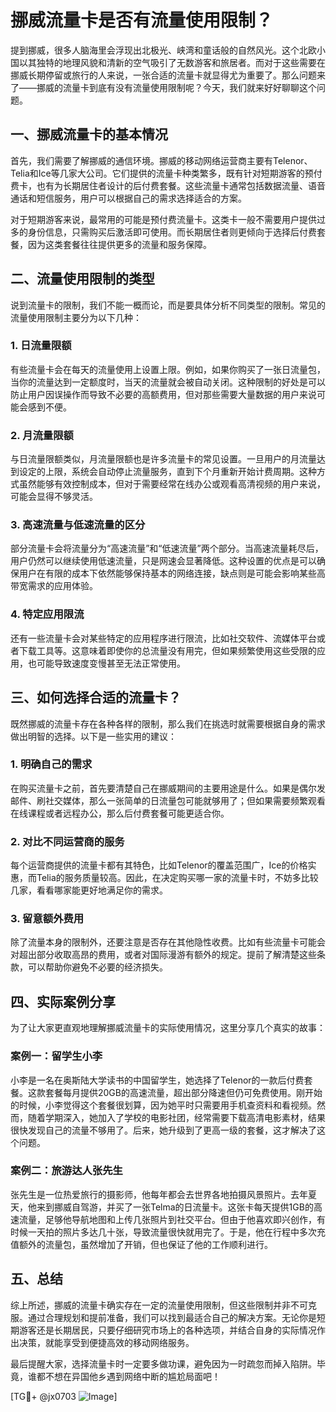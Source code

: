 # 挪威流量卡是否有流量使用限制？

提到挪威，很多人脑海里会浮现出北极光、峡湾和童话般的自然风光。这个北欧小国以其独特的地理风貌和清新的空气吸引了无数游客和旅居者。而对于这些需要在挪威长期停留或旅行的人来说，一张合适的流量卡就显得尤为重要了。那么问题来了——挪威的流量卡到底有没有流量使用限制呢？今天，我们就来好好聊聊这个问题。

## 一、挪威流量卡的基本情况

首先，我们需要了解挪威的通信环境。挪威的移动网络运营商主要有Telenor、Telia和Ice等几家大公司。它们提供的流量卡种类繁多，既有针对短期游客的预付费卡，也有为长期居住者设计的后付费套餐。这些流量卡通常包括数据流量、语音通话和短信服务，用户可以根据自己的需求选择适合的方案。

对于短期游客来说，最常用的可能是预付费流量卡。这类卡一般不需要用户提供过多的身份信息，只需购买后激活即可使用。而长期居住者则更倾向于选择后付费套餐，因为这类套餐往往提供更多的流量和服务保障。

## 二、流量使用限制的类型

说到流量卡的限制，我们不能一概而论，而是要具体分析不同类型的限制。常见的流量使用限制主要分为以下几种：

### 1. **日流量限额**
有些流量卡会在每天的流量使用上设置上限。例如，如果你购买了一张日流量包，当你的流量达到一定额度时，当天的流量就会被自动关闭。这种限制的好处是可以防止用户因误操作而导致不必要的高额费用，但对那些需要大量数据的用户来说可能会感到不便。

### 2. **月流量限额**
与日流量限额类似，月流量限额也是许多流量卡的常见设置。一旦用户的月流量达到设定的上限，系统会自动停止流量服务，直到下个月重新开始计费周期。这种方式虽然能够有效控制成本，但对于需要经常在线办公或观看高清视频的用户来说，可能会显得不够灵活。

### 3. **高速流量与低速流量的区分**
部分流量卡会将流量分为“高速流量”和“低速流量”两个部分。当高速流量耗尽后，用户仍然可以继续使用低速流量，只是网速会显著降低。这种设置的优点是可以确保用户在有限的成本下依然能够保持基本的网络连接，缺点则是可能会影响某些高带宽需求的应用体验。

### 4. **特定应用限流**
还有一些流量卡会对某些特定的应用程序进行限流，比如社交软件、流媒体平台或者下载工具等。这意味着即使你的总流量没有用完，但如果频繁使用这些受限的应用，也可能导致速度变慢甚至无法正常使用。

## 三、如何选择合适的流量卡？

既然挪威的流量卡存在各种各样的限制，那么我们在挑选时就需要根据自身的需求做出明智的选择。以下是一些实用的建议：

### 1. **明确自己的需求**
在购买流量卡之前，首先要清楚自己在挪威期间的主要用途是什么。如果是偶尔发邮件、刷社交媒体，那么一张简单的日流量包可能就够用了；但如果需要频繁观看在线课程或者远程办公，那么后付费套餐可能更适合你。

### 2. **对比不同运营商的服务**
每个运营商提供的流量卡都有其特色，比如Telenor的覆盖范围广，Ice的价格实惠，而Telia的服务质量较高。因此，在决定购买哪一家的流量卡时，不妨多比较几家，看看哪家能更好地满足你的需求。

### 3. **留意额外费用**
除了流量本身的限制外，还要注意是否存在其他隐性收费。比如有些流量卡可能会对超出部分收取高昂的费用，或者对国际漫游有额外的规定。提前了解清楚这些条款，可以帮助你避免不必要的经济损失。

## 四、实际案例分享

为了让大家更直观地理解挪威流量卡的实际使用情况，这里分享几个真实的故事：

### 案例一：留学生小李
小李是一名在奥斯陆大学读书的中国留学生，她选择了Telenor的一款后付费套餐。这款套餐每月提供20GB的高速流量，超出部分降速但仍可免费使用。刚开始的时候，小李觉得这个套餐很划算，因为她平时只需要用手机查资料和看视频。然而，随着学期深入，她加入了学校的电影社团，经常需要下载高清电影素材，结果很快发现自己的流量不够用了。后来，她升级到了更高一级的套餐，这才解决了这个问题。

### 案例二：旅游达人张先生
张先生是一位热爱旅行的摄影师，他每年都会去世界各地拍摄风景照片。去年夏天，他来到挪威自驾游，并买了一张Telma的日流量卡。这张卡每天提供1GB的高速流量，足够他导航地图和上传几张照片到社交平台。但由于他喜欢即兴创作，有时候一天拍的照片多达几十张，导致流量很快就用完了。于是，他在行程中多次充值额外的流量包，虽然增加了开销，但也保证了他的工作顺利进行。

## 五、总结

综上所述，挪威的流量卡确实存在一定的流量使用限制，但这些限制并非不可克服。通过合理规划和提前准备，我们可以找到最适合自己的解决方案。无论你是短期游客还是长期居民，只要仔细研究市场上的各种选项，并结合自身的实际情况作出决策，就能享受到便捷高效的移动网络服务。

最后提醒大家，选择流量卡时一定要多做功课，避免因为一时疏忽而掉入陷阱。毕竟，谁都不想在异国他乡遇到网络中断的尴尬局面吧！

[TG💪+ @jx0703 ![Image](https://github.com/user-attachments/assets/dbca1d08-cadb-493c-b0ec-ad6f7a83f270)]
